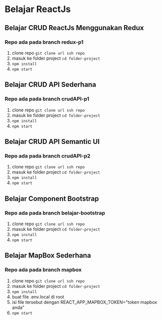 # Belajar ReactJs

## Belajar CRUD ReactJs Menggunakan Redux
### Repo ada pada branch redux-p1
  1. clone repo `git clone url ssh repo`
  2. masuk ke folder project `cd folder-project`
  3. `npm install`
  4. `npm start`
  
## Belajar CRUD API Sederhana
### Repo ada pada branch crudAPI-p1
  1. clone repo `git clone url ssh repo`
  2. masuk ke folder project `cd folder-project`
  3. `npm install`
  4. `npm start`
  
## Belajar CRUD API Semantic UI
### Repo ada pada branch crudAPI-p2
  1. clone repo `git clone url ssh repo`
  2. masuk ke folder project `cd folder-project`
  3. `npm install`
  4. `npm start`
  
## Belajar Component Bootstrap
### Repo ada pada branch belajar-bootstrap
  1. clone repo `git clone url ssh repo`
  2. masuk ke folder project `cd folder-project`
  3. `npm install`
  4. `npm start`
  
## Belajar MapBox Sederhana
### Repo ada pada branch mapbox
  1. clone repo `git clone url ssh repo`
  2. masuk ke folder project `cd folder-project`
  3. `npm install`
  4. buat file .env.local di root
  5. isi file tersebut dengan REACT_APP_MAPBOX_TOKEN="token mapbox anda"
  6. `npm start`


